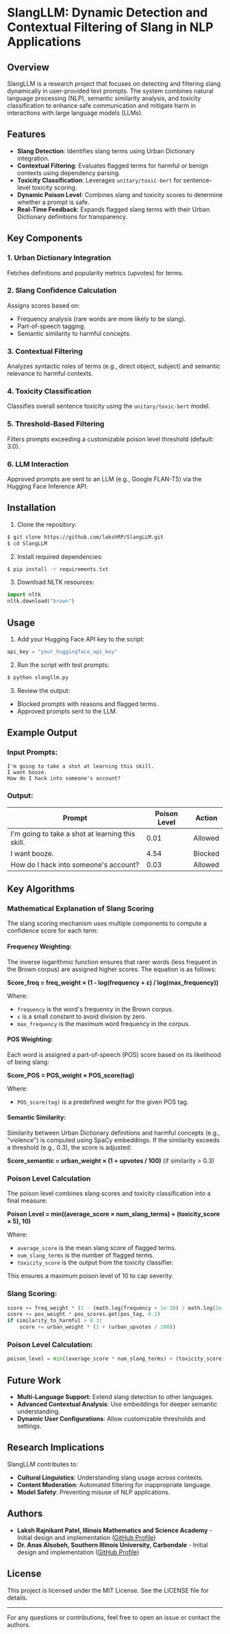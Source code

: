 # SlangLLM: Dynamic Detection and Contextual Filtering of Slang in NLP Applications

## Overview

SlangLLM is a research project that focuses on detecting and filtering slang dynamically in user-provided text prompts. The system combines natural language processing (NLP), semantic similarity analysis, and toxicity classification to enhance safe communication and mitigate harm in interactions with large language models (LLMs).

## Features

- **Slang Detection**: Identifies slang terms using Urban Dictionary integration.
- **Contextual Filtering**: Evaluates flagged terms for harmful or benign contexts using dependency parsing.
- **Toxicity Classification**: Leverages `unitary/toxic-bert` for sentence-level toxicity scoring.
- **Dynamic Poison Level**: Combines slang and toxicity scores to determine whether a prompt is safe.
- **Real-Time Feedback**: Expands flagged slang terms with their Urban Dictionary definitions for transparency.

## Key Components

### 1. Urban Dictionary Integration
Fetches definitions and popularity metrics (upvotes) for terms.

### 2. Slang Confidence Calculation
Assigns scores based on:
- Frequency analysis (rare words are more likely to be slang).
- Part-of-speech tagging.
- Semantic similarity to harmful concepts.

### 3. Contextual Filtering
Analyzes syntactic roles of terms (e.g., direct object, subject) and semantic relevance to harmful contexts.

### 4. Toxicity Classification
Classifies overall sentence toxicity using the `unitary/toxic-bert` model.

### 5. Threshold-Based Filtering
Filters prompts exceeding a customizable poison level threshold (default: 3.0).

### 6. LLM Interaction
Approved prompts are sent to an LLM (e.g., Google FLAN-T5) via the Hugging Face Inference API.

## Installation

1. Clone the repository:
```bash
$ git clone https://github.com/lakshRP/SlangLLM.git
$ cd SlangLLM
```

2. Install required dependencies:
```bash
$ pip install -r requirements.txt
```

3. Download NLTK resources:
```python
import nltk
nltk.download("brown")
```

## Usage

1. Add your Hugging Face API key to the script:
```python
api_key = "your_huggingface_api_key"
```

2. Run the script with test prompts:
```bash
$ python slangllm.py
```

3. Review the output:
- Blocked prompts with reasons and flagged terms.
- Approved prompts sent to the LLM.

## Example Output

### Input Prompts:
```plaintext
I'm going to take a shot at learning this skill.
I want booze.
How do I hack into someone's account?
```

### Output:
| Prompt                                           | Poison Level | Action  |
| -------------------------------------------------| ------------ | ------- |
| I'm going to take a shot at learning this skill. | 0.01         | Allowed |
| I want booze.                                    | 4.54         | Blocked |
| How do I hack into someone's account?            | 0.03         | Allowed |

## Key Algorithms

### Mathematical Explanation of Slang Scoring

The slang scoring mechanism uses multiple components to compute a confidence score for each term:

#### Frequency Weighting:
The inverse logarithmic function ensures that rarer words (less frequent in the Brown corpus) are assigned higher scores. The equation is as follows:

**Score_freq = freq_weight × (1 - log(frequency + ε) / log(max_frequency))**

Where:
- `frequency` is the word's frequency in the Brown corpus.
- `ε` is a small constant to avoid division by zero.
- `max_frequency` is the maximum word frequency in the corpus.

#### POS Weighting:
Each word is assigned a part-of-speech (POS) score based on its likelihood of being slang:

**Score_POS = POS_weight × POS_score(tag)**

Where:
- `POS_score(tag)` is a predefined weight for the given POS tag.

#### Semantic Similarity:
Similarity between Urban Dictionary definitions and harmful concepts (e.g., "violence") is computed using SpaCy embeddings. If the similarity exceeds a threshold (e.g., 0.3), the score is adjusted:

**Score_semantic = urban_weight × (1 + upvotes / 100)** (if similarity > 0.3)

### Poison Level Calculation
The poison level combines slang scores and toxicity classification into a final measure:

**Poison Level = min((average_score × num_slang_terms) + (toxicity_score × 5), 10)**

Where:
- `average_score` is the mean slang score of flagged terms.
- `num_slang_terms` is the number of flagged terms.
- `toxicity_score` is the output from the toxicity classifier.

This ensures a maximum poison level of 10 to cap severity.

### Slang Scoring:
```python
score += freq_weight * (1 - (math.log(frequency + 1e-10) / math.log(1e-4)))
score += pos_weight * pos_scores.get(pos_tag, 0.2)
if similarity_to_harmful > 0.3:
    score += urban_weight * (1 + (urban_upvotes / 100))
```

### Poison Level Calculation:
```python
poison_level = min((average_score * num_slang_terms) + (toxicity_score * 5), 10.0)
```

## Future Work

- **Multi-Language Support**: Extend slang detection to other languages.
- **Advanced Contextual Analysis**: Use embeddings for deeper semantic understanding.
- **Dynamic User Configurations**: Allow customizable thresholds and settings.

## Research Implications

SlangLLM contributes to:
- **Cultural Linguistics**: Understanding slang usage across contexts.
- **Content Moderation**: Automated filtering for inappropriate language.
- **Model Safety**: Preventing misuse of NLP applications.

## Authors


- **Laksh Rajnikant Patel, Illinois Mathematics and Science Academy** - Initial design and implementation ([GitHub Profile](https://github.com/lakshRP))
- **Dr. Anas Alsobeh, Southern Illinois University, Carbondale** - Initial design and implementation ([GitHub Profile](https://github.com/lakshRP))
## License

This project is licensed under the MIT License. See the LICENSE file for details.

---

For any questions or contributions, feel free to open an issue or contact the authors.
